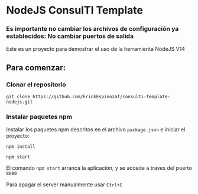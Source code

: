 # NodeJS ConsulTI Template

### Es importante no cambiar los archivos de configuración ya establecidos: No cambiar puertos de salida

Este es un proyecto para demostrar el uso de la herramienta NodeJS V14

## Para comenzar:

### Clonar el repositorio

```shell
git clone https://github.com/ErickEspinozaT/consulti-template-nodejs.git
```

### Instalar paquetes npm

Instalar los paquetes npm descritos en el archivo `package.json` e iniciar el proyecto:

```shell
npm install

npm start
```

El comando `npm start` arranca la aplicación, y se accede a traves del puerto `8080`

Para apagar el server manualmente usar `Ctrl+C`

